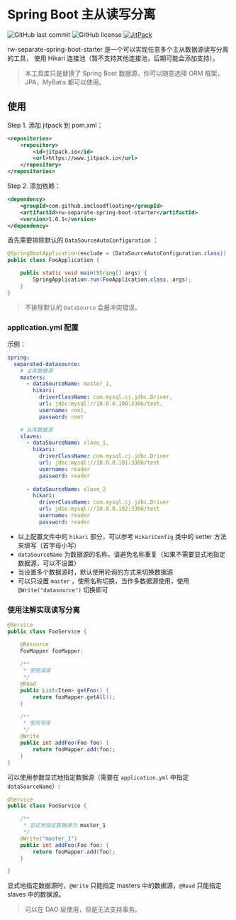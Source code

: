 # Spring Boot 主从读写分离

![GitHub last commit](https://img.shields.io/github/last-commit/imcloudfloating/rw-separate-spring-boot-starter?style=flat-square)
![GitHub license](https://img.shields.io/github/license/imcloudfloating/rw-separate-spring-boot-starter?style=flat-square)
[![JitPack](https://img.shields.io/jitpack/v/github/imcloudfloating/rw-separate-spring-boot-starter?style=flat-square)](https://jitpack.io/#imcloudfloating/rw-separate-spring-boot-starter)

rw-separate-spring-boot-starter 是一个可以实现任意多个主从数据源读写分离的工具，
使用 Hikari 连接池（暂不支持其他连接池，后期可能会添加支持）。

> 本工具库只是替换了 Spring Boot 数据源，你可以随意选择 ORM 框架，JPA，MyBatis 都可以使用。

## 使用

Step 1. 添加 jitpack 到 pom.xml：

```xml
<repositories>
    <repository>
        <id>jitpack.io</id>
        <url>https://www.jitpack.io</url>
    </repository>
</repositories>
```

Step 2. 添加依赖：

```xml
<dependency>
    <groupId>com.github.imcloudfloating</groupId>
    <artifactId>rw-separate-spring-boot-starter</artifactId>
    <version>1.0.1</version>
</dependency>
```

首先需要排除默认的 `DataSourceAutoConfiguration` ：

```java
@SpringBootApplication(exclude = {DataSourceAutoConfiguration.class})
public class FooApplication {

    public static void main(String[] args) {
        SpringApplication.run(FooApplication.class, args);
    }
}
```

> 不排除默认的 `DataSource` 会报冲突错误。

### application.yml 配置

示例：

```yaml
spring:
  separated-datasource:
    # 主库数据源
    masters:
      - dataSourceName: master_1,
        hikari:
          driverClassName: com.mysql.cj.jdbc.Driver,
          url: jdbc:mysql://10.0.0.100:3306/test,
          username: root,
          password: root

    # 从库数据源
    slaves:
      - dataSourceName: slave_1,
        hikari:
          driverClassName: com.mysql.cj.jdbc.Driver
          url: jdbc:mysql://10.0.0.101:3306/test
          username: reader
          password: reader
    
      - dataSourceName: slave_2
        hikari:
          driverClassName: com.mysql.cj.jdbc.Driver
          url: jdbc:mysql://10.0.0.102:3306/test
          username: reader
          password: reader
```

- 以上配置文件中的 `hikari` 部分，可以参考 `HikariConfig` 类中的 setter 方法来填写（首字母小写）
- `dataSourceName` 为数据源的名称，请避免名称重复（如果不需要显式地指定数据源，可以不设置）
- 当设置多个数据源时，默认使用轮询的方式来切换数据源
- 可以只设置 `master` ，使用名称切换，当作多数据源使用，使用 `@Write("datasource")` 切换即可

### 使用注解实现读写分离

```java
@Service
public class FooService {

    @Resource
    FooMapper fooMapper;
    
    /**
     * 使用读库
     */
    @Read
    public List<Item> getFoo() {
        return fooMapper.getAll();
    }

    /**
     * 使用写库
     */
    @Write
    public int addFoo(Foo foo) {
        return fooMapper.add(foo);
    }
}
```

可以使用参数显式地指定数据源（需要在 `application.yml` 中指定 `dataSourceName`）:

```java
@Service
public class FooService {

    /**
     * 显式地指定数据源为 master_1
     */
    @Write("master_1")
    public int addFoo(Foo foo) {
        return fooMapper.add(foo);
    }

}
```

显式地指定数据源时，`@Write` 只能指定 masters 中的数据源，`@Read` 只能指定 slaves 中的数据源。

> 可以在 DAO 层使用，但是无法支持事务。
